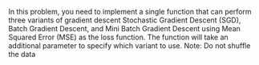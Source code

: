 In this problem, you need to implement a single function that can perform three variants of gradient descent Stochastic Gradient Descent (SGD), Batch Gradient Descent, and Mini Batch Gradient Descent using Mean Squared Error (MSE) as the loss function. The function will take an additional parameter to specify which variant to use. Note: Do not shuffle the data
